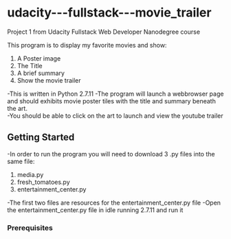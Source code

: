 # udacity---fullstack---movie_trailer
Project 1 from Udacity Fullstack Web Developer Nanodegree course

This program is to display my favorite movies and show: 
1. A Poster image
2. The Title 
3. A brief summary 
3. Show the movie trailer

-This is written in Python 2.7.11
-The program will launch a webbrowser page and should exhibits movie poster tiles with the title and summary beneath the art.  
-You should be able to click on the art to launch and view the youtube trailer

## Getting Started

-In order to run the program you will need to download 3 .py files into the same file: 

1. media.py
2. fresh_tomatoes.py
3. entertainment_center.py

-The first two files are resources for the entertainment_center.py file 
-Open the entertainment_center.py file in idle running 2.7.11 and run it

### Prerequisites

